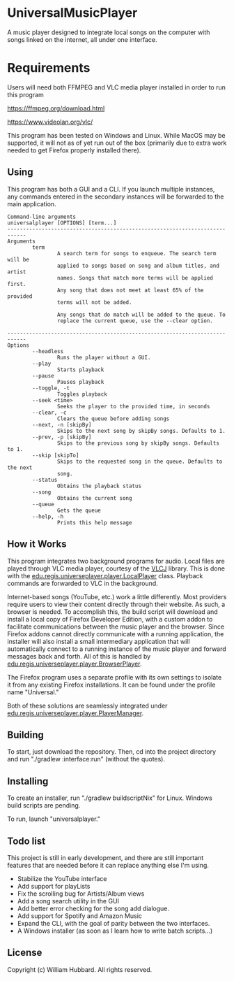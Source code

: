 # UniversalMusicPlayer
A music player designed to integrate local songs on the computer with songs linked on the internet, all under one interface.

# Requirements
Users will need both FFMPEG and VLC media player installed in order to run this program

https://ffmpeg.org/download.html

https://www.videolan.org/vlc/

This program has been tested on Windows and Linux. While MacOS may be supported, it will not as of yet run out of the box (primarily due to extra work needed to get Firefox properly installed there).

## Using
This program has both a GUI and a CLI. If you launch multiple instances, any commands entered in the secondary instances will be forwarded to the main application.

```
Command-line arguments
universalplayer [OPTIONS] [term...]
----------------------------------------------------------------------------
Arguments
        term
                A search term for songs to enqueue. The search term will be
                applied to songs based on song and album titles, and artist
                names. Songs that match more terms will be applied first.
                Any song that does not meet at least 65% of the provided
                terms will not be added.
                
                Any songs that do match will be added to the queue. To
                replace the current queue, use the --clear option.
                
----------------------------------------------------------------------------
Options
        --headless
                Runs the player without a GUI.
        --play
                Starts playback
        --pause
                Pauses playback
        --toggle, -t
                Toggles playback
        --seek <time>
                Seeks the player to the provided time, in seconds
        --clear, -c
                Clears the queue before adding songs
        --next, -n [skipBy]
                Skips to the next song by skipBy songs. Defaults to 1.
        --prev, -p [skipBy]
                Skips to the previous song by skipBy songs. Defaults to 1.
        --skip [skipTo]
                Skips to the requested song in the queue. Defaults to the next
                song.
        --status
                Obtains the playback status
        --song
                Obtains the current song
        --queue
                Gets the queue
        --help, -h
                Prints this help message
```

## How it Works
This program integrates two background programs for audio. Local files are played through VLC media player, courtesy of the [VLCJ](https://github.com/caprica/vlcj) library. This is done with the [edu.regis.universeplayer.player.LocalPlayer](https://github.com/Markil3/UniversalMusicPlayer/blob/master/interface/src/main/java/edu/regis/universeplayer/player/LocalPlayer.java) class. Playback commands are forwarded to VLC in the background.

Internet-based songs (YouTube, etc.) work a little differently. Most providers require users to view their content directly through their website. As such, a browser is needed. To accomplish this, the build script will download and install a local copy of Firefox Developer Edition, with a custom addon to facilitate communications between the music player and the browser. Since Firefox addons cannot directly communicate with a running application, the installer will also install a small intermediary application that will automatically connect to a running instance of the music player and forward messages back and forth. All of this is handled by [edu.regis.universeplayer.player.BrowserPlayer](https://github.com/Markil3/UniversalMusicPlayer/blob/master/interface/src/main/java/edu/regis/universeplayer/player/BrowserPlayer.java).

The Firefox program uses a separate profile with its own settings to isolate it from any existing Firefox installations. It can be found under the profile name "Universal."

Both of these solutions are seamlessly integrated under [edu.regis.universeplayer.player.PlayerManager](https://github.com/Markil3/UniversalMusicPlayer/blob/master/interface/src/main/java/edu/regis/universeplayer/player/PlayerManager.java).

## Building
To start, just download the repository. Then, cd into the project directory and run "./gradlew :interface:run" (without the quotes).

## Installing
To create an installer, run "./gradlew buildscriptNix" for Linux. Windows build scripts are pending.

To run, launch "universalplayer."

## Todo list
This project is still in early development, and there are still important features that are needed before it can replace anything else I'm using.

* Stabilize the YouTube interface
* Add support for playLists
* Fix the scrolling bug for Artists/Album views
* Add a song search utility in the GUI
* Add better error checking for the song add dialogue.
* Add support for Spotify and Amazon Music
* Expand the CLI, with the goal of parity between the two interfaces.
* A Windows installer (as soon as I learn how to write batch scripts...)

## License
Copyright (c) William Hubbard. All rights reserved.
